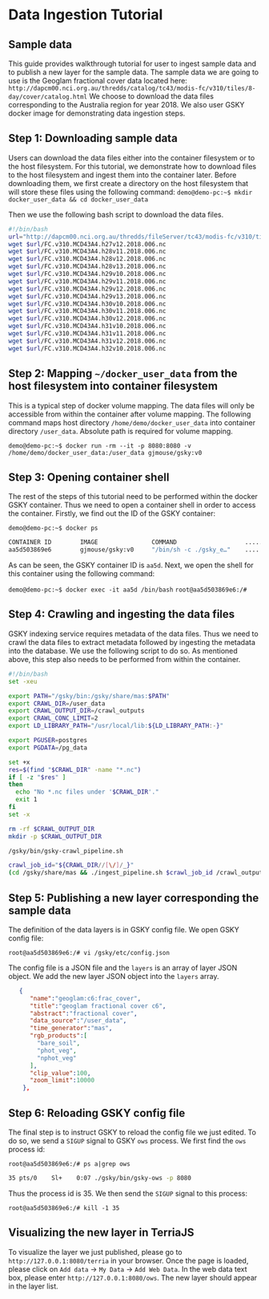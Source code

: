 # Data Ingestion Tutorial

## Sample data

This guide provides walkthrough tutorial for user to ingest sample data and to publish a new layer for the sample data. The sample data we are going to use is the Geoglam fractional cover data located here:
`http://dapcm00.nci.org.au/thredds/catalog/tc43/modis-fc/v310/tiles/8-day/cover/catalog.html`
We choose to download the data files corresponding to the Australia region for year 2018. We also user GSKY docker image for demonstrating data ingestion steps.

## Step 1: Downloading sample data

Users can download the data files either into the container filesystem or to the host filesystem. For this tutorial, we demonstrate how to download files to the host filesystem and ingest them into the container later.
Before downloading them,  we first create a directory on the host filesystem that will store these files using the following command:
`demo@demo-pc:~$ mkdir docker_user_data && cd docker_user_data`

Then we use the following bash script to download the data files.

```bash
#!/bin/bash
url="http://dapcm00.nci.org.au/thredds/fileServer/tc43/modis-fc/v310/tiles/8-day/cover"
wget $url/FC.v310.MCD43A4.h27v12.2018.006.nc
wget $url/FC.v310.MCD43A4.h28v11.2018.006.nc
wget $url/FC.v310.MCD43A4.h28v12.2018.006.nc
wget $url/FC.v310.MCD43A4.h28v13.2018.006.nc
wget $url/FC.v310.MCD43A4.h29v10.2018.006.nc
wget $url/FC.v310.MCD43A4.h29v11.2018.006.nc
wget $url/FC.v310.MCD43A4.h29v12.2018.006.nc
wget $url/FC.v310.MCD43A4.h29v13.2018.006.nc
wget $url/FC.v310.MCD43A4.h30v10.2018.006.nc
wget $url/FC.v310.MCD43A4.h30v11.2018.006.nc
wget $url/FC.v310.MCD43A4.h30v12.2018.006.nc
wget $url/FC.v310.MCD43A4.h31v10.2018.006.nc
wget $url/FC.v310.MCD43A4.h31v11.2018.006.nc
wget $url/FC.v310.MCD43A4.h31v12.2018.006.nc
wget $url/FC.v310.MCD43A4.h32v10.2018.006.nc
```

## Step 2: Mapping `~/docker_user_data` from the host filesystem into container filesystem

This is a typical step of docker volume mapping. The data files will only be accessible from within the container after volume mapping. The following command maps host directory `/home/demo/docker_user_data` into container directory `/user_data`. Absolute path is required for volume mapping.

`demo@demo-pc:~$ docker run -rm --it -p 8080:8080 -v /home/demo/docker_user_data:/user_data gjmouse/gsky:v0`

## Step 3: Opening container shell

The rest of the steps of this tutorial need to be performed within the docker GSKY container. Thus we need to open a container shell in order to access the container. Firstly, we find out the ID of the GSKY container:

`demo@demo-pc:~$ docker ps`

```bash
CONTAINER ID        IMAGE               COMMAND                   ......
aa5d503869e6        gjmouse/gsky:v0     "/bin/sh -c ./gsky_e…"    ......
```

As can be seen, the GSKY container ID is `aa5d`. Next, we open the shell for this container using the following command:

`demo@demo-pc:~$ docker exec -it aa5d /bin/bash`
`root@aa5d503869e6:/#`

## Step 4: Crawling and ingesting the data files

GSKY indexing service requires metadata of the data files. Thus we need to crawl the data files to extract metadata followed by ingesting the metadata into the database. We use the following script to do so. As mentioned above, this step also needs to be performed from within the container.

```bash
#!/bin/bash
set -xeu

export PATH="/gsky/bin:/gsky/share/mas:$PATH"
export CRAWL_DIR=/user_data
export CRAWL_OUTPUT_DIR=/crawl_outputs
export CRAWL_CONC_LIMIT=2
export LD_LIBRARY_PATH="/usr/local/lib:${LD_LIBRARY_PATH:-}"

export PGUSER=postgres
export PGDATA=/pg_data

set +x
res=$(find "$CRAWL_DIR" -name "*.nc")
if [ -z "$res" ]
then
  echo "No *.nc files under '$CRAWL_DIR'."
  exit 1
fi
set -x

rm -rf $CRAWL_OUTPUT_DIR
mkdir -p $CRAWL_OUTPUT_DIR

/gsky/bin/gsky-crawl_pipeline.sh

crawl_job_id="${CRAWL_DIR//[\/]/_}"
(cd /gsky/share/mas && ./ingest_pipeline.sh $crawl_job_id /crawl_outputs/${crawl_job_id}_gdal.tsv.gz)
```

## Step 5: Publishing a new layer corresponding the sample data

The definition of the data layers is in GSKY config file. We open GSKY config file:

`root@aa5d503869e6:/# vi /gsky/etc/config.json`

The config file is a JSON file and the `layers` is an array of layer JSON object. We add the new layer JSON object into the `layers` array.

```json
   {
      "name":"geoglam:c6:frac_cover",
      "title":"geoglam fractional cover c6",
      "abstract":"fractional cover",
      "data_source":"/user_data",
      "time_generator":"mas",
      "rgb_products":[
        "bare_soil",
        "phot_veg",
        "nphot_veg"
      ],
      "clip_value":100,
      "zoom_limit":10000
    },
```

## Step 6: Reloading GSKY config file

The final step is to instruct GSKY to reload the config file we just edited. To do so, we send a `SIGUP` signal to GSKY `ows` process. We first find the `ows` process id:

`root@aa5d503869e6:/# ps a|grep ows`

```bash
35 pts/0    Sl+    0:07 ./gsky/bin/gsky-ows -p 8080
```

Thus the process id is 35. We then send the `SIGUP` signal to this process:

`root@aa5d503869e6:/# kill -1 35`

## Visualizing the new layer in TerriaJS

To visualize the layer we just published, please go to `http://127.0.0.1:8080/terria` in your browser. Once the page is loaded, please click on `Add data` -> `My Data` -> `Add Web Data`. In the web data text box, please enter `http://127.0.0.1:8080/ows`. The new layer should appear in the layer list.
